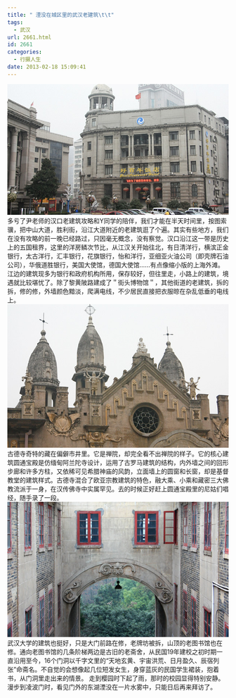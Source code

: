 ```yaml
---
title: " 湮没在城区里的武汉老建筑\t\t"
tags:
  - 武汉
url: 2661.html
id: 2661
categories:
  - 行摄人生
date: 2013-02-18 15:09:41
---
```


![](../../images//2013/02/wuhan_01.jpg "wuhan_01") 多亏了尹老师的汉口老建筑攻略和Y同学的陪伴，我们才能在半天时间里，按图索骥，把中山大道，胜利街，沿江大道附近的老建筑逛了个遍。其实有些地方，我们在没有攻略的前一晚已经路过，只因毫无概念，没有察觉。汉口沿江这一带是历史上的五国租界，这里的洋房鳞次节比，从江汉关开始往北，有日清洋行，横滨正金银行，太古洋行，汇丰银行，花旗银行，怡和洋行，亚细亚火油公司（即壳牌石油公司），华俄道胜银行，美国大使馆，德国大使馆......有点像缩小版的上海外滩。江边的建筑现多为银行和政府机构所用，保存较好，但往里走，小路上的建筑，境遇就比较堪忧了。除了黎黄陂路建成了＂街头博物馆＂，其他街道的老建筑，拆的拆，修的修，外墙颜色黯淡，爬满电线，不少居民直接把衣服晾在杂乱低垂的电线上。 ![](../../images//2013/02/wuhan_02.jpg "wuhan_02") 古德寺奇特的藏在偏僻市井里。它是禅院，却完全看不出禅院的样子。它的核心建筑圆通宝殿是仿缅甸阿兰陀寺设计，运用了古罗马建筑的结构，内外墙之间的回形步廊和许多方柱，又依稀可见希腊神庙的风韵，立面墙上的圆窗和长窗，却是基督教堂的建筑样式。古德寺混合了欧亚宗教建筑的特色，融大乘、小乘和藏密三大佛教流派于一身，在汉传佛寺中实属罕见。去的时候正好赶上圆通宝殿里的尼姑们唱经，随手录了一段。 ![](../../images//2013/02/wuhan_03.jpg "wuhan_03") 武汉大学的建筑也挺好，只是大门前路在修，老牌坊被拆，山顶的老图书馆也在修。通向老图书馆的几条阶梯两边是古旧的老斋舍，从民国19年建校之初时期一直沿用至今，16个门洞以千字文里的“天地玄黄、宇宙洪荒、日月盈久、辰宿列张”命斋名。不自觉的会想像起几位短发女生，身穿蓝灰的民国学生裙装，抱着书，从门洞里走出来的情景。 走到樱园时下起了雨，那时的校园显得特别安静。漫步到凌波门时，看见门外的东湖湮没在一片水雾中，只能日后再来拜访了。